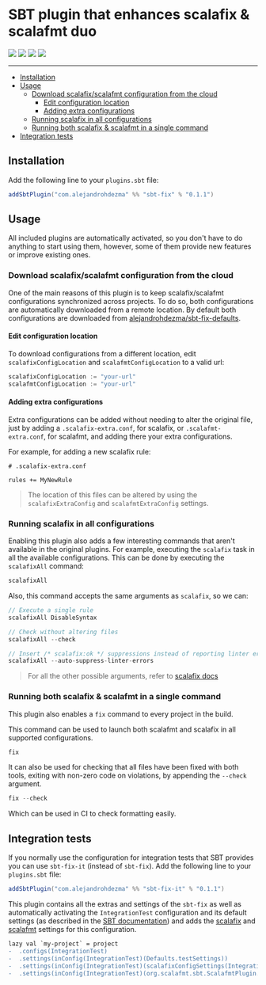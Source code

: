 # SBT plugin that enhances scalafix & scalafmt duo

[![][github-action-badge]][github-action] [![][maven-badge]][maven] [![][steward-badge]][steward]  [![][mergify-badge]][mergify]

---

- [Installation](#installation)
- [Usage](#usage)
  - [Download scalafix/scalafmt configuration from the cloud](#download-scalafixscalafmt-configuration-from-the-cloud)
    - [Edit configuration location](#edit-configuration-location)
    - [Adding extra configurations](#adding-extra-configurations)
  - [Running scalafix in all configurations](#running-scalafix-in-all-configurations)
  - [Running both scalafix & scalafmt in a single command](#running-both-scalafix--scalafmt-in-a-single-command)
- [Integration tests](#integration-tests)

## Installation

Add the following line to your `plugins.sbt` file:

```sbt
addSbtPlugin("com.alejandrohdezma" %% "sbt-fix" % "0.1.1")
```

## Usage

All included plugins are automatically activated, so you don't have to do anything to start using them, however, some of them provide new features or improve existing ones.

### Download scalafix/scalafmt configuration from the cloud

One of the main reasons of this plugin is to keep scalafix/scalafmt configurations synchronized across projects. To do so, both configurations are automatically downloaded from a remote location. By default both configurations are downloaded from [alejandrohdezma/sbt-fix-defaults](https://github.com/alejandrohdezma/sbt-fix-defaults).

#### Edit configuration location

To download configurations from a different location, edit `scalafixConfigLocation` and `scalafmtConfigLocation` to a valid url:

```sbt
scalafixConfigLocation := "your-url"
scalafmtConfigLocation := "your-url"
```  

#### Adding extra configurations

Extra configurations can be added without needing to alter the original file, just by adding a `.scalafix-extra.conf`, for scalafix, or `.scalafmt-extra.conf`, for scalafmt, and adding there your extra configurations.

For example, for adding a new scalafix rule:

```hocon
# .scalafix-extra.conf

rules += MyNewRule
```

> The location of this files can be altered by using the `scalafixExtraConfig` and `scalafmtExtraConfig` settings.

### Running scalafix in all configurations

Enabling this plugin also adds a few interesting commands that aren't available in the original plugins. For example, executing the `scalafix` task in all the available configurations. This can be done by executing the `scalafixAll` command:

```sbt
scalafixAll
```

Also, this command accepts the same arguments as `scalafix`, so we can:

```sbt
// Execute a single rule
scalafixAll DisableSyntax

// Check without altering files
scalafixAll --check

// Insert /* scalafix:ok */ suppressions instead of reporting linter errors.
scalafixAll --auto-suppress-linter-errors
```

> For all the other possible arguments, refer to [scalafix docs](https://scalacenter.github.io/scalafix/docs/users/installation.html#help)

### Running both scalafix & scalafmt in a single command

This plugin also enables a `fix` command to every project in the build.

This command can be used to launch both scalafmt and scalafix in all supported configurations.

```sbt
fix
```

It can also be used for checking that all files have been fixed with both tools, exiting with non-zero code on violations, by appending the `--check` argument.

```sbt
fix --check
```

Which can be used in CI to check formatting easily.

## Integration tests

If you normally use the configuration for integration tests that SBT provides you can use `sbt-fix-it` (instead of `sbt-fix`). Add the following line to your `plugins.sbt` file:

```sbt
addSbtPlugin("com.alejandrohdezma" %% "sbt-fix-it" % "0.1.1")
```

This plugin contains all the extras and settings of the `sbt-fix` as well as automatically activating the `IntegrationTest` configuration and its default settings (as described in the [SBT documentation](https://www.scala-sbt.org/1.x/docs/Testing.html#Integration+Tests)) and adds the [scalafix](https://scalacenter.github.io/scalafix/docs/users/installation.html#integration-tests) and [scalafmt](https://scalameta.org/scalafmt/docs/installation.html#enable-integrationtest) settings for this configuration.

```diff
lazy val `my-project` = project
-  .configs(IntegrationTest)
-  .settings(inConfig(IntegrationTest)(Defaults.testSettings))
-  .settings(inConfig(IntegrationTest)(scalafixConfigSettings(IntegrationTest)))
-  .settings(inConfig(IntegrationTest)(org.scalafmt.sbt.ScalafmtPlugin.scalafmtConfigSettings))
```

[github-action]: https://github.com/alejandrohdezma/sbt-github/actions
[github-action-badge]: https://img.shields.io/endpoint.svg?url=https%3A%2F%2Factions-badge.atrox.dev%2Falejandrohdezma%2Fsbt-github%2Fbadge%3Fref%3Dmaster&style=flat

[maven]: https://search.maven.org/search?q=g:%20com.alejandrohdezma%20AND%20a:sbt-fix
[maven-badge]: https://maven-badges.herokuapp.com/maven-central/com.alejandrohdezma/sbt-fix/badge.svg?kill_cache=1

[mergify]: https://mergify.io
[mergify-badge]: https://img.shields.io/endpoint.svg?url=https://gh.mergify.io/badges/alejandrohdezma/sbt-fix&style=flat

[steward]: https://scala-steward.org
[steward-badge]: https://img.shields.io/badge/Scala_Steward-helping-brightgreen.svg?style=flat&logo=data:image/png;base64,iVBORw0KGgoAAAANSUhEUgAAAA4AAAAQCAMAAAARSr4IAAAAVFBMVEUAAACHjojlOy5NWlrKzcYRKjGFjIbp293YycuLa3pYY2LSqql4f3pCUFTgSjNodYRmcXUsPD/NTTbjRS+2jomhgnzNc223cGvZS0HaSD0XLjbaSjElhIr+AAAAAXRSTlMAQObYZgAAAHlJREFUCNdNyosOwyAIhWHAQS1Vt7a77/3fcxxdmv0xwmckutAR1nkm4ggbyEcg/wWmlGLDAA3oL50xi6fk5ffZ3E2E3QfZDCcCN2YtbEWZt+Drc6u6rlqv7Uk0LdKqqr5rk2UCRXOk0vmQKGfc94nOJyQjouF9H/wCc9gECEYfONoAAAAASUVORK5CYII=